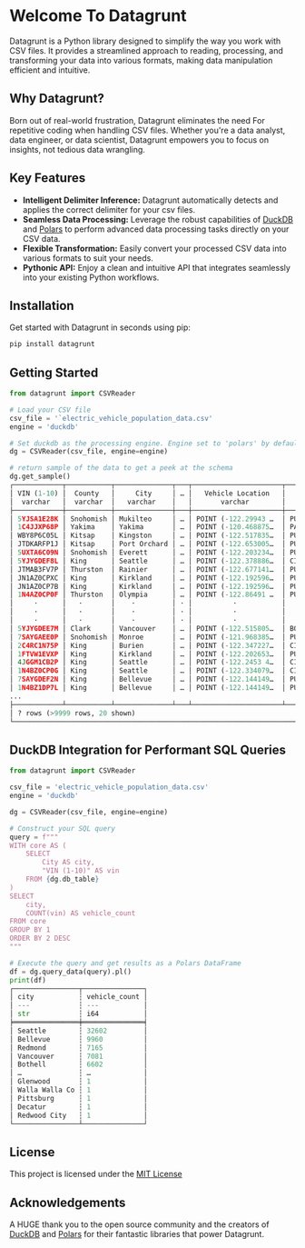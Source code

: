 # Welcome To Datagrunt

Datagrunt is a Python library designed to simplify the way you work with CSV files. It provides a streamlined approach to reading, processing, and transforming your data into various formats, making data manipulation efficient and intuitive.

## Why Datagrunt?

Born out of real-world frustration, Datagrunt eliminates the need For repetitive coding when handling CSV files. Whether you're a data analyst, data engineer, or data scientist, Datagrunt empowers you to focus on insights, not tedious data wrangling.

## Key Features

- **Intelligent Delimiter Inference:**  Datagrunt automatically detects and applies the correct delimiter for your csv files.
- **Seamless Data Processing:** Leverage the robust capabilities of [DuckDB](https://duckdb.org) and [Polars](https://pola.rs) to perform advanced data processing tasks directly on your CSV data.
- **Flexible Transformation:** Easily convert your processed CSV data into various formats to suit your needs.
- **Pythonic API:** Enjoy a clean and intuitive API that integrates seamlessly into your existing Python workflows.

## Installation

Get started with Datagrunt in seconds using pip:

```bash
pip install datagrunt
```

## Getting Started

```python
from datagrunt import CSVReader

# Load your CSV file
csv_file = '`electric_vehicle_population_data.csv'
engine = 'duckdb'

# Set duckdb as the processing engine. Engine set to 'polars' by default
dg = CSVReader(csv_file, engine=engine)

# return sample of the data to get a peek at the schema
dg.get_sample()
┌────────────┬───────────┬──────────────┬───┬──────────────────────┬──────────────────────┬───────────────────┐
│ VIN (1-10) │  County   │     City     │ … │   Vehicle Location   │   Electric Utility   │ 2020 Census Tract │
│  varchar   │  varchar  │   varchar    │   │       varchar        │       varchar        │      varchar      │
├────────────┼───────────┼──────────────┼───┼──────────────────────┼──────────────────────┼───────────────────┤
│ 5YJSA1E28K │ Snohomish │ Mukilteo     │ … │ POINT (-122.29943 …  │ PUGET SOUND ENERGY…  │ 53061042001       │
│ 1C4JJXP68P │ Yakima    │ Yakima       │ … │ POINT (-120.468875…  │ PACIFICORP           │ 53077001601       │
│ WBY8P6C05L │ Kitsap    │ Kingston     │ … │ POINT (-122.517835…  │ PUGET SOUND ENERGY…  │ 53035090102       │
│ JTDKARFP1J │ Kitsap    │ Port Orchard │ … │ POINT (-122.653005…  │ PUGET SOUND ENERGY…  │ 53035092802       │
│ 5UXTA6C09N │ Snohomish │ Everett      │ … │ POINT (-122.203234…  │ PUGET SOUND ENERGY…  │ 53061041605       │
│ 5YJYGDEF8L │ King      │ Seattle      │ … │ POINT (-122.378886…  │ CITY OF SEATTLE - …  │ 53033004703       │
│ JTMAB3FV7P │ Thurston  │ Rainier      │ … │ POINT (-122.677141…  │ PUGET SOUND ENERGY…  │ 53067012530       │
│ JN1AZ0CPXC │ King      │ Kirkland     │ … │ POINT (-122.192596…  │ PUGET SOUND ENERGY…  │ 53033022402       │
│ JN1AZ0CP7B │ King      │ Kirkland     │ … │ POINT (-122.192596…  │ PUGET SOUND ENERGY…  │ 53033022603       │
│ 1N4AZ0CP0F │ Thurston  │ Olympia      │ … │ POINT (-122.86491 …  │ PUGET SOUND ENERGY…  │ 53067010300       │
│     ·      │   ·       │    ·         │ · │          ·           │          ·           │      ·            │
│     ·      │   ·       │    ·         │ · │          ·           │          ·           │      ·            │
│     ·      │   ·       │    ·         │ · │          ·           │          ·           │      ·            │
│ 5YJYGDEE7M │ Clark     │ Vancouver    │ … │ POINT (-122.515805…  │ BONNEVILLE POWER A…  │ 53011041310       │
│ 7SAYGAEE0P │ Snohomish │ Monroe       │ … │ POINT (-121.968385…  │ PUGET SOUND ENERGY…  │ 53061052203       │
│ 2C4RC1N75P │ King      │ Burien       │ … │ POINT (-122.347227…  │ CITY OF SEATTLE - …  │ 53033027600       │
│ 1FTVW1EVXP │ King      │ Kirkland     │ … │ POINT (-122.202653…  │ PUGET SOUND ENERGY…  │ 53033022300       │
│ 4JGGM1CB2P │ King      │ Seattle      │ … │ POINT (-122.2453 4…  │ CITY OF SEATTLE - …  │ 53033011700       │
│ 1N4BZ0CP0G │ King      │ Seattle      │ … │ POINT (-122.334079…  │ CITY OF SEATTLE - …  │ 53033008300       │
│ 7SAYGDEF2N │ King      │ Bellevue     │ … │ POINT (-122.144149…  │ PUGET SOUND ENERGY…  │ 53033024704       │
│ 1N4BZ1DP7L │ King      │ Bellevue     │ … │ POINT (-122.144149…  │ PUGET SOUND ENERGY…  │ 53033024902       │
...
├────────────┴───────────┴──────────────┴───┴──────────────────────┴──────────────────────┴───────────────────┤
│ ? rows (>9999 rows, 20 shown)                                                          17 columns (6 shown) │
└─────────────────────────────────────────────────────────────────────────────────────────────────────────────┘
```

##  DuckDB Integration for Performant SQL Queries
```python
from datagrunt import CSVReader

csv_file = 'electric_vehicle_population_data.csv'
engine = 'duckdb'

dg = CSVReader(csv_file, engine=engine)

# Construct your SQL query
query = f"""
WITH core AS (
    SELECT
        City AS city,
        "VIN (1-10)" AS vin
    FROM {dg.db_table}
)
SELECT
    city,
    COUNT(vin) AS vehicle_count
FROM core
GROUP BY 1
ORDER BY 2 DESC
"""

# Execute the query and get results as a Polars DataFrame
df = dg.query_data(query).pl()
print(df)
┌────────────────┬───────────────┐
│ city           ┆ vehicle_count │
│ ---            ┆ ---           │
│ str            ┆ i64           │
╞════════════════╪═══════════════╡
│ Seattle        ┆ 32602         │
│ Bellevue       ┆ 9960          │
│ Redmond        ┆ 7165          │
│ Vancouver      ┆ 7081          │
│ Bothell        ┆ 6602          │
│ …              ┆ …             │
│ Glenwood       ┆ 1             │
│ Walla Walla Co ┆ 1             │
│ Pittsburg      ┆ 1             │
│ Decatur        ┆ 1             │
│ Redwood City   ┆ 1             │
└────────────────┴───────────────┘
```
## License
This project is licensed under the [MIT License](https://opensource.org/license/mit)

## Acknowledgements
A HUGE thank you to the open source community and the creators of [DuckDB](https://duckdb.org) and [Polars](https://pola.rs) for their fantastic libraries that power Datagrunt.